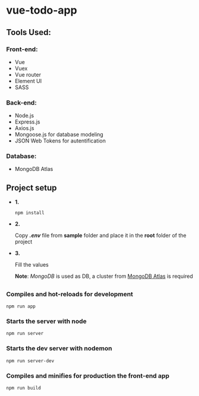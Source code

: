 # vue-todo-app

## Tools Used:
### Front-end:
* Vue
* Vuex
* Vue router
* Element UI
* SASS

### Back-end:
* Node.js
* Express.js
* Axios.js
* Mongoose.js for database modeling
* JSON Web Tokens for autentification

### Database: 
* MongoDB Atlas

## Project setup
*  **1.**

    ```
    npm install
    ```

*  **2.**
  
    Copy ***.env*** file from **sample** folder and place it in the **root** folder of the project

*  **3.** 

    Fill the values

    **Note**: *MongoDB* is used as DB, a cluster from [MongoDB Atlas](https://www.mongodb.com/cloud/atlas) is required

## 

### Compiles and hot-reloads for development
```
npm run app
```

### Starts the server with node
```
npm run server
```

### Starts the dev server with nodemon
```
npm run server-dev
```

### Compiles and minifies for production the front-end app
```
npm run build
```

